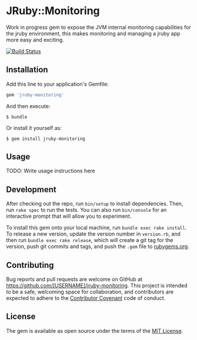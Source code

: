# JRuby::Monitoring

Work in progress gem to expose the JVM internal monitoring capabilities for the jruby environment, this makes monitoring and managing a jruby app more easy and exciting.

[![Build Status](https://travis-ci.org/purbon/jrmonitor.svg?branch=master)](https://travis-ci.org/purbon/jrmonitor)

## Installation

Add this line to your application's Gemfile:

```ruby
gem 'jruby-monitoring'
```

And then execute:

    $ bundle

Or install it yourself as:

    $ gem install jruby-monitoring

## Usage

TODO: Write usage instructions here

## Development

After checking out the repo, run `bin/setup` to install dependencies. Then, run `rake spec` to run the tests. You can also run `bin/console` for an interactive prompt that will allow you to experiment.

To install this gem onto your local machine, run `bundle exec rake install`. To release a new version, update the version number in `version.rb`, and then run `bundle exec rake release`, which will create a git tag for the version, push git commits and tags, and push the `.gem` file to [rubygems.org](https://rubygems.org).

## Contributing

Bug reports and pull requests are welcome on GitHub at https://github.com/[USERNAME]/jruby-monitoring. This project is intended to be a safe, welcoming space for collaboration, and contributors are expected to adhere to the [Contributor Covenant](contributor-covenant.org) code of conduct.


## License

The gem is available as open source under the terms of the [MIT License](http://opensource.org/licenses/MIT).

